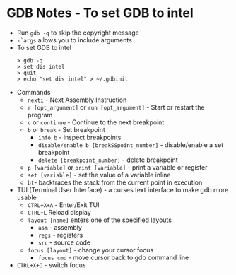 # GDB Notes    - To set GDB to intel 
- Run ```gdb -q``` to skip the copyright message
- ```-`args``` allows you to include arguments
- To set GDB to intel
    ```
    > gdb -q
    > set dis intel
    > quit
    > echo "set dis intel" > ~/.gdbinit
    ```
- Commands
  - ```nexti``` - Next Assembly Instruction
  - ```r [opt_argument]``` or ```run [opt_argument]``` - Start or restart the program
  - ```c``` or ```continue``` - Continue to the next breakpoint
  - ```b```  or ```break``` - Set breakpoint
    - ```info b``` - inspect breakpoints
    -  ```disable/enable b [breakSSpoint_number]``` - disable/enable a set breakpoint
    - ```delete [breakpoint_number]``` - delete breakpoint
   -  ```p [variable]``` or ```print [variable]``` - print a variable or register
   - ```set [variable]``` - set the value of a variable inline  
   - ```bt```- backtraces the stack from the current point in execution
 -  TUI (Terminal User Interface) - a curses text interface to make gdb more usable
    -  ```CTRL+X+A``` - Enter/Exit TUI
    -  ```CTRL+L``` Reload display
    -  ```layout [name]``` enters one of the specified layouts
       -  ```asm``` - assembly
       -  ```regs``` - registers
       -  ```src``` - source code
    -  ```focus [layout]``` - change your cursor focus
       -  ```focus cmd``` - move cursor back to gdb command line
 -  ```CTRL+X+O``` - switch focus